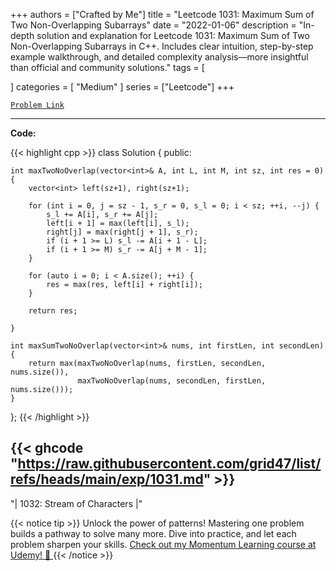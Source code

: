 
+++
authors = ["Crafted by Me"]
title = "Leetcode 1031: Maximum Sum of Two Non-Overlapping Subarrays"
date = "2022-01-06"
description = "In-depth solution and explanation for Leetcode 1031: Maximum Sum of Two Non-Overlapping Subarrays in C++. Includes clear intuition, step-by-step example walkthrough, and detailed complexity analysis—more insightful than official and community solutions."
tags = [
    
]
categories = [
    "Medium"
]
series = ["Leetcode"]
+++



[`Problem Link`](https://leetcode.com/problems/maximum-sum-of-two-non-overlapping-subarrays/description/)

---

**Code:**

{{< highlight cpp >}}
class Solution {
public:
    
    int maxTwoNoOverlap(vector<int>& A, int L, int M, int sz, int res = 0) {
        vector<int> left(sz+1), right(sz+1);

        for (int i = 0, j = sz - 1, s_r = 0, s_l = 0; i < sz; ++i, --j) {
            s_l += A[i], s_r += A[j];
            left[i + 1] = max(left[i], s_l);
            right[j] = max(right[j + 1], s_r);
            if (i + 1 >= L) s_l -= A[i + 1 - L];
            if (i + 1 >= M) s_r -= A[j + M - 1];
        }

        for (auto i = 0; i < A.size(); ++i) {
            res = max(res, left[i] + right[i]);
        }
  
        return res;

    }
    
    int maxSumTwoNoOverlap(vector<int>& nums, int firstLen, int secondLen) {
        return max(maxTwoNoOverlap(nums, firstLen, secondLen, nums.size()),
                   maxTwoNoOverlap(nums, secondLen, firstLen, nums.size()));
    }
};
{{< /highlight >}}

{{< ghcode "https://raw.githubusercontent.com/grid47/list/refs/heads/main/exp/1031.md" >}}
---


"| 1032: Stream of Characters |"

{{< notice tip >}}
Unlock the power of patterns! Mastering one problem builds a pathway to solve many more. Dive into practice, and let each problem sharpen your skills. [Check out my Momentum Learning course at Udemy! 🚀 ](https://www.udemy.com/course/algorithms-and-data-structures-in-cpp/)
{{< /notice >}}

